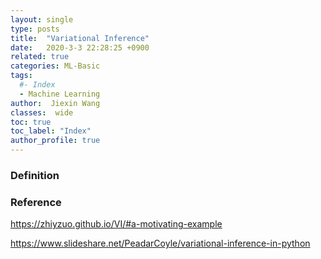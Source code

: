 ```yaml
---
layout: single
type: posts
title:  "Variational Inference"
date:   2020-3-3 22:28:25 +0900
related: true
categories: ML-Basic
tags:
  #- Index
  - Machine Learning
author:  Jiexin Wang
classes:  wide
toc: true
toc_label: "Index"
author_profile: true
---
```


### Definition




### Reference

https://zhiyzuo.github.io/VI/#a-motivating-example

https://www.slideshare.net/PeadarCoyle/variational-inference-in-python
